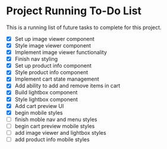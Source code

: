 # Project Running To-Do List

This is a running list of future tasks to complete for this project.

- [x] Set up image viewer component
- [x] Style image viewer component
- [x] Implement image viewer functionality
- [x] Finish nav styling
- [x] Set up product info component
- [x] Style product info component
- [x] Implement cart state management
- [x] Add ability to add and remove items in cart
- [x] Build lightbox component
- [x] Style lightbox component
- [x] Add cart preview UI
- [x] begin mobile styles
- [ ] finish moble nav and menu styles
- [ ] begin cart preview mobile styles
- [ ] add image viewer and lightbox styles
- [ ] add product info mobile styles
